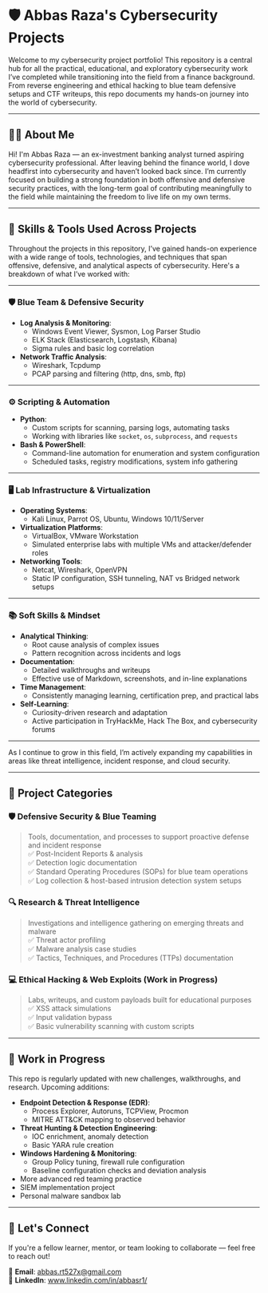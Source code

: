 # 🛡️ Abbas Raza's Cybersecurity Projects

Welcome to my cybersecurity project portfolio! This repository is a central hub for all the practical, educational, and exploratory cybersecurity work I’ve completed while transitioning into the field from a finance background. From reverse engineering and ethical hacking to blue team defensive setups and CTF writeups, this repo documents my hands-on journey into the world of cybersecurity.


---

## 👨‍💻 About Me

Hi! I'm Abbas Raza — an ex-investment banking analyst turned aspiring cybersecurity professional. After leaving behind the finance world, I dove headfirst into cybersecurity and haven’t looked back since. I’m currently focused on building a strong foundation in both offensive and defensive security practices, with the long-term goal of contributing meaningfully to the field while maintaining the freedom to live life on my own terms.


---

## 🧠 Skills & Tools Used Across Projects

Throughout the projects in this repository, I’ve gained hands-on experience with a wide range of tools, technologies, and techniques that span offensive, defensive, and analytical aspects of cybersecurity. Here's a breakdown of what I’ve worked with:

---

### 🛡️ Blue Team & Defensive Security

- **Log Analysis & Monitoring**:  
  - Windows Event Viewer, Sysmon, Log Parser Studio  
  - ELK Stack (Elasticsearch, Logstash, Kibana)  
  - Sigma rules and basic log correlation  
- **Network Traffic Analysis**:  
  - Wireshark, Tcpdump  
  - PCAP parsing and filtering (http, dns, smb, ftp)  


---

### ⚙️ Scripting & Automation

- **Python**:  
  - Custom scripts for scanning, parsing logs, automating tasks  
  - Working with libraries like `socket`, `os`, `subprocess`, and `requests`  
- **Bash & PowerShell**:  
  - Command-line automation for enumeration and system configuration  
  - Scheduled tasks, registry modifications, system info gathering  

---

### 🖥️ Lab Infrastructure & Virtualization

- **Operating Systems**:  
  - Kali Linux, Parrot OS, Ubuntu, Windows 10/11/Server  
- **Virtualization Platforms**:  
  - VirtualBox, VMware Workstation  
  - Simulated enterprise labs with multiple VMs and attacker/defender roles  
- **Networking Tools**:  
  - Netcat, Wireshark, OpenVPN  
  - Static IP configuration, SSH tunneling, NAT vs Bridged network setups  

---

### 📚 Soft Skills & Mindset

- **Analytical Thinking**:  
  - Root cause analysis of complex issues  
  - Pattern recognition across incidents and logs  
- **Documentation**:  
  - Detailed walkthroughs and writeups  
  - Effective use of Markdown, screenshots, and in-line explanations  
- **Time Management**:  
  - Consistently managing learning, certification prep, and practical labs  
- **Self-Learning**:  
  - Curiosity-driven research and adaptation  
  - Active participation in TryHackMe, Hack The Box, and cybersecurity forums  

---

As I continue to grow in this field, I’m actively expanding my capabilities in areas like threat intelligence, incident response, and cloud security.




---

## 📂 Project Categories

### 🛡️ Defensive Security & Blue Teaming
> Tools, documentation, and processes to support proactive defense and incident response  
✅ Post-Incident Reports & analysis  
✅ Detection logic documentation  
✅ Standard Operating Procedures (SOPs) for blue team operations  
✅ Log collection & host-based intrusion detection system setups  

### 🔍 Research & Threat Intelligence
> Investigations and intelligence gathering on emerging threats and malware  
✅ Threat actor profiling  
✅ Malware analysis case studies  
✅ Tactics, Techniques, and Procedures (TTPs) documentation

### 💻 Ethical Hacking & Web Exploits (Work in Progress)
> Labs, writeups, and custom payloads built for educational purposes  
✅ XSS attack simulations  
✅ Input validation bypass  
✅ Basic vulnerability scanning with custom scripts




---

## 🚧 Work in Progress

This repo is regularly updated with new challenges, walkthroughs, and research. Upcoming additions:

- **Endpoint Detection & Response (EDR)**:  
  - Process Explorer, Autoruns, TCPView, Procmon  
  - MITRE ATT&CK mapping to observed behavior  
- **Threat Hunting & Detection Engineering**:  
  - IOC enrichment, anomaly detection  
  - Basic YARA rule creation  
- **Windows Hardening & Monitoring**:  
  - Group Policy tuning, firewall rule configuration  
  - Baseline configuration checks and deviation analysis
- More advanced red teaming practice
- SIEM implementation project
- Personal malware sandbox lab

---

## 🤝 Let's Connect

If you're a fellow learner, mentor, or team looking to collaborate — feel free to reach out!

📧 **Email**: abbas.rt527x@gmail.com  
🔗 **LinkedIn**: www.linkedin.com/in/abbasr1/  



